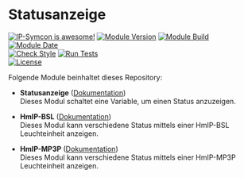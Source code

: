 # Statusanzeige

[![IP-Symcon is awesome!](https://img.shields.io/badge/IP--Symcon-5.5-blue.svg)](https://www.symcon.de)
[![Module Version](https://img.shields.io/badge/Module_Version-1.00-blue.svg)]()
[![Module Build](https://img.shields.io/badge/Module_Build-7-blue.svg)]()
[![Module Date](https://img.shields.io/badge/Module_Date-20210512-blue.svg)]()  
[![Check Style](https://github.com/ubittner/Statusanzeige/workflows/Check%20Style/badge.svg)](https://github.com/ubittner/Statusanzeige/actions)
[![Run Tests](https://github.com/ubittner/Statusanzeige/workflows/Run%20Tests/badge.svg)](https://github.com/ubittner/Statusanzeige/actions)  
[![License](https://img.shields.io/badge/License-CC%20BY--NC--SA%204.0-green.svg)](https://creativecommons.org/licenses/by-nc-sa/4.0/)

Folgende Module beinhaltet dieses Repository:

- __Statusanzeige__ ([Dokumentation](Statusanzeige))  
    Dieses Modul schaltet eine Variable, um einen Status anzuzeigen.

- __HmIP-BSL__ ([Dokumentation](HmIP-BSL))  
    Dieses Modul kann verschiedene Status mittels einer HmIP-BSL Leuchteinheit anzeigen.

- __HmIP-MP3P__ ([Dokumentation](HmIP-MP3P))  
    Dieses Modul kann verschiedene Status mittels einer HmIP-MP3P Leuchteinheit anzeigen.